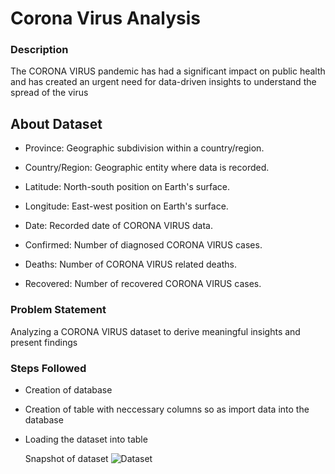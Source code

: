 # Corona Virus Analysis

  ### Description
The CORONA VIRUS pandemic has had a significant impact on public health and has created an urgent 
need for data-driven insights to understand the spread of the virus

## About Dataset

- Province: Geographic subdivision within a country/region.

- Country/Region: Geographic entity where data is recorded.

- Latitude: North-south position on Earth's surface.

- Longitude: East-west position on Earth's surface.

- Date: Recorded date of CORONA VIRUS data.

- Confirmed: Number of diagnosed CORONA VIRUS cases.

- Deaths: Number of CORONA VIRUS related deaths.

- Recovered: Number of recovered CORONA VIRUS cases.

### Problem Statement

Analyzing a CORONA VIRUS dataset to derive meaningful insights and present findings

### Steps Followed

- Creation of database

- Creation of table with neccessary columns so as import data into the database 

- Loading the dataset into table

   Snapshot of dataset
![Dataset](https://github.com/daodu-tobi/Corona-Virus-Analysis---SQL/assets/145832039/4ac88b7b-393a-444d-9b57-9ddc2df7943f)
